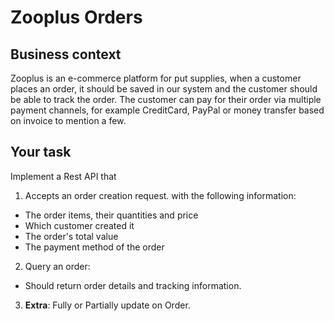 # Zooplus Orders


## Business context
Zooplus is an e-commerce platform for put supplies, when a customer places an order, it should be saved in our system and the customer should be able to track the order.
The customer can pay for their order via multiple payment channels, for example CreditCard, PayPal or money transfer based on invoice to mention a few.

## Your task
Implement a Rest API that 
1. Accepts an order creation request. with the following information:
 - The order items, their quantities and price
 - Which customer created it
 - The order's total value
 - The payment method of the order

2. Query an order:
 - Should return order details and tracking information.

3. **Extra**: Fully or Partially update on Order.

